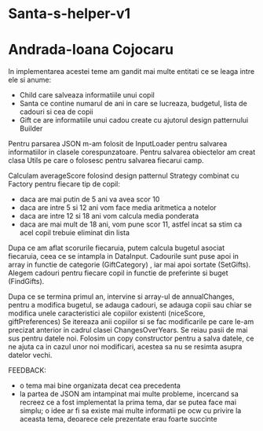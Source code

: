# Santa-s-helper-v1
# Andrada-Ioana Cojocaru

In implementarea acestei teme am gandit mai multe entitati ce se leaga intre
ele si anume:
- Child care salveaza informatiile unui copil
- Santa ce contine numarul de ani in care se lucreaza, budgetul, lista de
cadouri si cea de copii
- Gift ce are informatiile unui cadou
create cu ajutorul design patternului Builder

Pentru parsarea JSON m-am folosit de InputLoader pentru salvarea informatiilor
in clasele corespunzatoare. Pentru salvarea obiectelor am creat clasa Utils pe
care o folosesc pentru salvarea fiecarui camp.

Calculam averageScore folosind design patternul Strategy combinat cu Factory
pentru fiecare tip de copil:
- daca are mai putin de 5 ani va avea scor 10
- daca are intre 5 si 12 ani vom face media aritmetica a notelor
- daca are intre 12 si 18 ani vom calcula media ponderata
- daca are mai mult de 18 ani, vom pune scor 11, astfel incat sa stim ca acel
copil trebuie eliminat din lista

Dupa ce am aflat scorurile fiecaruia, putem calcula bugetul asociat fiecaruia,
ceea ce se intampla in DataInput.
Cadourile sunt puse apoi in array in functie de categorie (GiftCategory)
, iar mai apoi sortate (SetGifts). Alegem cadouri pentru fiecare copil in
functie de preferinte si buget (FindGifts).

Dupa ce se termina primul an, intervine si array-ul de annualChanges, pentru a
modifica bugetul, se adauga cadouri, se adauga copii sau chiar se modifica unele
caracteristici ale copiilor existenti (niceScore, giftPreferences)
Se itereaza anii copiilor si se fac modificarile pe care le-am precizat anterior
in cadrul clasei ChangesOverYears.
Se reiau pasii de mai sus pentru datele noi.
Folosim un copy constructor pentru a salva datele, ce ne ajuta ca in cazul unor noi
modificari, acestea sa nu se resimta asupra datelor vechi.

FEEDBACK:
- o tema mai bine organizata decat cea precedenta
- la partea de JSON am intampinat mai multe probleme, incercand sa recreez ce a fost
implementat la prima tema, dar se putea face mai simplu; o idee ar fi sa existe mai
multe informatii pe ocw cu privire la aceasta tema, deoarece cele prezentate erau
foarte succinte




